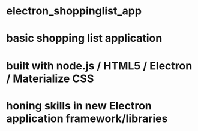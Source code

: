 # electron_shoppinglist_app


# basic shopping list application
# built with node.js / HTML5 / Electron / Materialize CSS

# honing skills in new Electron application framework/libraries